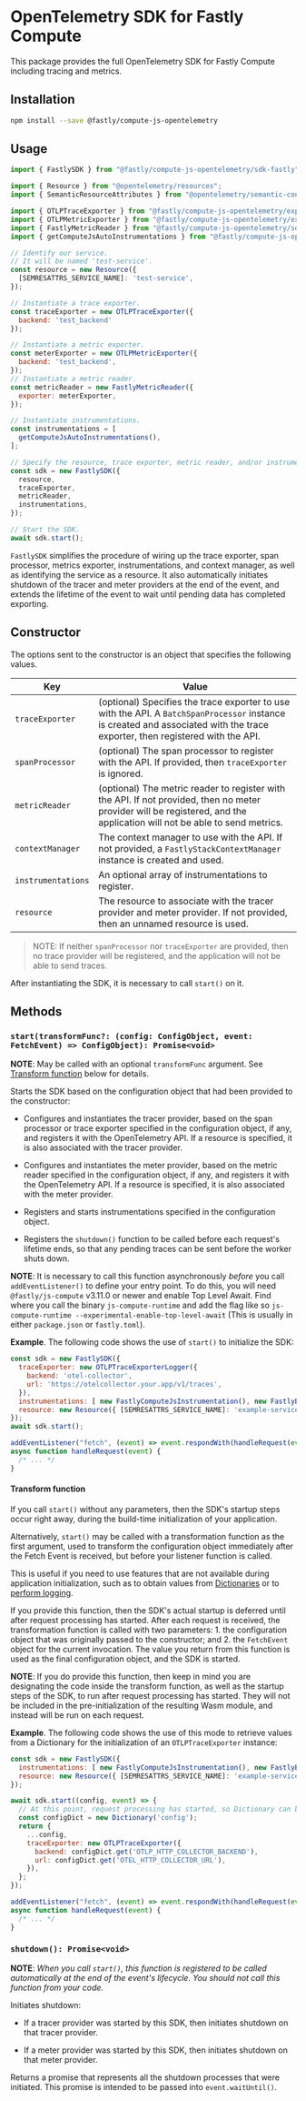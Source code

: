 # OpenTelemetry SDK for Fastly Compute

This package provides the full OpenTelemetry SDK for Fastly Compute including tracing and metrics.

## Installation

```bash
npm install --save @fastly/compute-js-opentelemetry
```

## Usage

```javascript
import { FastlySDK } from "@fastly/compute-js-opentelemetry/sdk-fastly";

import { Resource } from "@opentelemetry/resources";
import { SemanticResourceAttributes } from "@opentelemetry/semantic-conventions";

import { OTLPTraceExporter } from "@fastly/compute-js-opentelemetry/exporter-trace-otlp-fastly-backend";
import { OTLPMetricExporter } from "@fastly/compute-js-opentelemetry/exporter-metrics-otlp-fastly-backend";
import { FastlyMetricReader } from "@fastly/compute-js-opentelemetry/sdk-metrics-fastly";
import { getComputeJsAutoInstrumentations } from "@fastly/compute-js-opentelemetry/auto-instrumentations-compute-js";

// Identify our service.
// It will be named 'test-service'.
const resource = new Resource({
  [SEMRESATTRS_SERVICE_NAME]: 'test-service',
});

// Instantiate a trace exporter.
const traceExporter = new OTLPTraceExporter({
  backend: 'test_backend'
});

// Instantiate a metric exporter.
const meterExporter = new OTLPMetricExporter({
  backend: 'test_backend',
});
// Instantiate a metric reader.
const metricReader = new FastlyMetricReader({
  exporter: meterExporter,
});

// Instantiate instrumentations.
const instrumentations = [
  getComputeJsAutoInstrumentations(),
];

// Specify the resource, trace exporter, metric reader, and/or instrumentations when instantiating the SDK
const sdk = new FastlySDK({
  resource,
  traceExporter,
  metricReader,
  instrumentations,
});

// Start the SDK.
await sdk.start();
```

`FastlySDK` simplifies the procedure of wiring up the trace exporter, span processor,
metrics exporter, instrumentations, and context manager, as well as identifying the service as a resource.
It also automatically initiates shutdown of the tracer and meter providers at the
end of the event, and extends the lifetime of the event to wait until pending data has completed
exporting.

## Constructor

The options sent to the constructor is an object that specifies the following values.

| Key                | Value                                                                                                                                                                         |
|--------------------|-------------------------------------------------------------------------------------------------------------------------------------------------------------------------------|
| `traceExporter`    | (optional) Specifies the trace exporter to use with the API. A `BatchSpanProcessor` instance is created and associated with the trace exporter, then registered with the API. |
| `spanProcessor`    | (optional) The span processor to register with the API. If provided, then `traceExporter` is ignored.                                                                         |
| `metricReader`     | (optional) The metric reader to register with the API. If not provided, then no meter provider will be registered, and the application will not be able to send metrics.      |
| `contextManager`   | The context manager to use with the API. If not provided, a `FastlyStackContextManager` instance is created and used.                                                         | 
| `instrumentations` | An optional array of instrumentations to register.                                                                                                                            |
| `resource`         | The resource to associate with the tracer provider and meter provider. If not provided, then an unnamed resource is used.                                                     |

> NOTE: If neither `spanProcessor` nor `traceExporter` are provided, then no trace provider will be registered, and the application will not be able to send traces.

After instantiating the SDK, it is necessary to call `start()` on it.

## Methods

### `start(transformFunc?: (config: ConfigObject, event: FetchEvent) => ConfigObject): Promise<void>`

**NOTE**: May be called with an optional `transformFunc` argument. See [Transform function](#transform-function) below for details.

Starts the SDK based on the configuration object that had been provided to the constructor:

* Configures and instantiates the tracer provider, based on the span processor or trace exporter specified in 
the configuration object, if any, and registers it with the OpenTelemetry API. If a resource is specified, it is
also associated with the tracer provider.

* Configures and instantiates the meter provider, based on the metric reader specified in the configuration object,
if any, and registers it with the OpenTelemetry API. If a resource is specified, it is also associated with the meter
provider.

* Registers and starts instrumentations specified in the configuration object.

* Registers the `shutdown()` function to be called before each request's lifetime ends, so that any pending traces
can be sent before the worker shuts down.

**NOTE**: It is necessary to call this function asynchronously _before_ you call `addEventListener()` to define your
entry point. To do this, you will need `@fastly/js-compute` v3.11.0 or newer and enable Top Level Await.
Find where you call the binary `js-compute-runtime` and add the flag like so `js-compute-runtime --experimental-enable-top-level-await`
(This is usually in either `package.json` or `fastly.toml`).

**Example**. The following code shows the use of `start()` to initialize the SDK:

```javascript
const sdk = new FastlySDK({
  traceExporter: new OTLPTraceExporterLogger({
    backend: 'otel-collector',
    url: 'https://otelcollector.your.app/v1/traces',
  }),
  instrumentations: [ new FastlyComputeJsInstrumentation(), new FastlyBackendFetchInstrumentation(), ],
  resource: new Resource({ [SEMRESATTRS_SERVICE_NAME]: 'example-service', }),
});
await sdk.start();

addEventListener("fetch", (event) => event.respondWith(handleRequest(event)));
async function handleRequest(event) {
  /* ... */
}
```

#### Transform function

If you call `start()` without any parameters, then the SDK's startup steps occur right away,
during the build-time initialization of your application.

Alternatively, `start()` may be called with a transformation function as the first argument,
used to transform the configuration object immediately after the Fetch Event is received,
but before your listener function is called.

This is useful if you need to use features that are not available during application initialization,
such as to obtain values from [Dictionaries](https://developer.fastly.com/learning/compute/javascript/#using-edge-dictionaries)
or to [perform logging](https://developer.fastly.com/learning/compute/javascript/#logging).

If you provide this function, then the SDK's actual startup is deferred until after request processing
has started. After each request is received, the transformation function is called with two
parameters: 1. the configuration object that was originally passed to the constructor; and 2. the
`FetchEvent` object for the current invocation. The value you return from this function is used as the
final configuration object, and the SDK is started.

**NOTE**: If you do provide this function, then keep in mind you are designating the code inside
the transform function, as well as the startup steps of the SDK, to run after request processing has started.
They will not be included in the pre-initialization of the resulting Wasm module, and instead will be
run on each request.

**Example**. The following code shows the use of this mode to retrieve values from a Dictionary for the initialization
of an `OTLPTraceExporter` instance:

```javascript
const sdk = new FastlySDK({
  instrumentations: [ new FastlyComputeJsInstrumentation(), new FastlyBackendFetchInstrumentation(), ],
  resource: new Resource({ [SEMRESATTRS_SERVICE_NAME]: 'example-service', }),
});

await sdk.start((config, event) => {
  // At this point, request processing has started, so Dictionary can be used.
  const configDict = new Dictionary('config');
  return {
    ...config,
    traceExporter: new OTLPTraceExporter({
      backend: configDict.get('OTLP_HTTP_COLLECTOR_BACKEND'),
      url: configDict.get('OTEL_HTTP_COLLECTOR_URL'),
    }),
  };
});

addEventListener("fetch", (event) => event.respondWith(handleRequest(event)));
async function handleRequest(event) {
  /* ... */
}
```

### `shutdown(): Promise<void>`

**NOTE**: _When you call `start()`, this function is registered to be called automatically at the end of the
event's lifecycle. You should not call this function from your code._

Initiates shutdown:

* If a tracer provider was started by this SDK, then initiates shutdown on that tracer provider.

* If a meter provider was started by this SDK, then initiates shutdown on that meter provider. 

Returns a promise that represents all the shutdown processes that were initiated.
This promise is intended to be passed into `event.waitUntil()`. 
